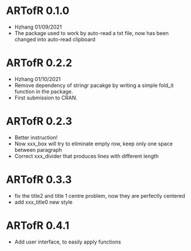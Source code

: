 
# ARTofR 0.1.0

* Hzhang 01/09/2021 
* The package used to work by auto-read a txt file, now has been changed into auto-read clipboard


# ARTofR 0.2.2

* Hzhang 01/10/2021 
* Remove dependency of stringr pacakge by writing a simple fold_it function in the package.
* First submission to CRAN.

# ARTofR 0.2.3

* Better instruction!
* Now xxx_box will try to eliminate empty row, keep only one space between paragraph
* Correct xxx_divider that produces lines with different length


# ARTofR 0.3.3

* fix the title2 and title 1 centre problem, now they are perfectly centered
* add xxx_title0 new style

# ARTofR 0.4.1

* Add user interface, to easily apply functions
